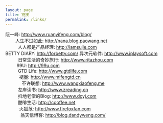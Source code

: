 ```yaml
---
layout: page
title: 链接
permalink: /links/
---
```


阮一峰: <http://www.ruanyifeng.com/blog/> <BR>         
人生不过如此: <http://nana.blog.paowang.net> <BR>           
人人都是产品经理: <http://iamsujie.com>  <BR> 
BETTY DIARY: <http://forbetty.com/>
异次元软件: <http://www.iplaysoft.com> <BR>           
日常生活的奇妙旅行: <http://www.ritazhou.com> <BR>           
99U: <http://99u.com> <BR>          
GTD Life: <http://www.gtdlife.com><BR>            
褪墨: <http://www.mifengtd.cn> <BR>              
不许联想: <http://www.wangxiaofeng.me> <BR>           
左岸读书: <http://www.zreading.cn> <BR>           
扫地老僧的Blog: <http://www.doyj.com> <BR>           
酷啡生活: <http://cooffee.net><BR>           
火狐范: <http://www.firefoxfan.com> <BR>             
翁天信博客: <http://blog.dandyweng.com/> <BR>       
